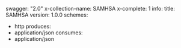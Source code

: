 swagger: "2.0"
x-collection-name: SAMHSA
x-complete: 1
info:
  title: SAMHSA
  version: 1.0.0
schemes:
- http
produces:
- application/json
consumes:
- application/json